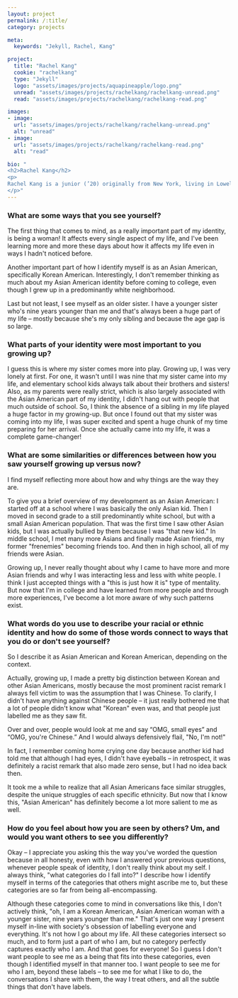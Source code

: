 ```yaml
---
layout: project
permalink: /:title/
category: projects

meta:
  keywords: "Jekyll, Rachel, Kang"

project:
  title: "Rachel Kang"
  cookie: "rachelkang"
  type: "Jekyll"
  logo: "assets/images/projects/aquapineapple/logo.png"
  unread: "assets/images/projects/rachelkang/rachelkang-unread.png"
  read: "assets/images/projects/rachelkang/rachelkang-read.png"

images:
- image:
  url: "assets/images/projects/rachelkang/rachelkang-unread.png"
  alt: "unread"
- image:
  url: "assets/images/projects/rachelkang/rachelkang-read.png"
  alt: "read"

bio: "
<h2>Rachel Kang</h2>
<p>
Rachel Kang is a junior (’20) originally from New York, living in Lowell House, and studying Computer Science. On campus, Rachel is involved with Women in Computer Science, The Crimson, The Women's Center, and Korean Association.
</p>"
---
```


<h3>What are some ways that you see yourself?</h3>
<p>
The first thing that comes to mind, as a really important part of my identity, is being a woman! It affects every single aspect of my life, and I've been learning more and more these days about how it affects my life even in ways I hadn't noticed before.
<p></p>
Another important part of how I identify myself is as an Asian American, specifically Korean American. Interestingly, I don't remember thinking as much about my Asian American identity before coming to college, even though I grew up in a predominantly white neighborhood.
<p></p>
Last but not least, I see myself as an older sister. I have a younger sister who's nine years younger than me and that's always been a huge part of my life – mostly because she's my only sibling and because the age gap is so large.
</p>

<h3>What parts of your identity were most important to you growing up?</h3>
<p>
I guess this is where my sister comes more into play. Growing up, I was very lonely at first.  For one, it wasn't until I was nine that my sister came into my life, and elementary school kids always talk about their brothers and sisters! Also, as my parents were really strict, which is also largely associated with the Asian American part of my identity, I didn't hang out with people that much outside of school. So, I think the absence of a sibling in my life played a huge factor in my growing-up.
But once I found out that my sister was coming into my life, I was super excited and spent a huge chunk of my time preparing for her arrival. Once she actually came into my life, it was a complete game-changer!
</p>

<h3>What are some similarities or differences between how you saw yourself growing up versus now?</h3>
<p>
I find myself reflecting more about how and why things are the way they are.
<p></p>
To give you a brief overview of my development as an Asian American: I started off at a school where I was basically the only Asian kid. Then I moved in second grade to a still predominantly white school, but with a small Asian American population. That was the first time I saw other Asian kids, but I was actually bullied by them because I was "that new kid."  In middle school, I met many more Asians and finally made Asian friends, my former "frenemies" becoming friends too. And then in high school, all of my friends were Asian.
<p></p>
Growing up, I never really thought about why I came to have more and more Asian friends and why I was interacting less and less with white people. I think I just accepted things with a "this is just how it is" type of mentality. But now that I'm in college and have learned from more people and through more experiences, I've become a lot more aware of why such patterns exist.
</p>

<h3>What words do you use to describe your racial or ethnic identity and how do some of those words connect to ways that you do or don't see yourself?</h3>
<p>
So I describe it as Asian American and Korean American, depending on the context.
<p></p>
Actually, growing up, I made a pretty big distinction between Korean and other Asian Americans, mostly because the most prominent racist remark I always fell victim to was the assumption that I was Chinese. To clarify, I didn't have anything against Chinese people – it just really bothered me that a lot of people didn't know what "Korean" even was, and that people just labelled me as they saw fit.
<p></p>
Over and over, people would look at me and say “OMG, small eyes” and “OMG, you're Chinese.” And I would always defensively flail, "No, I'm not!"
<p></p>
In fact, I remember coming home crying one day because another kid had told me that although I had eyes, I didn't have eyeballs – in retrospect, it was definitely a racist remark that also made zero sense, but I had no idea back then.
<p></p>
It took me a while to realize that all Asian Americans face similar struggles, despite the unique struggles of each specific ethnicity.  But now that I know this, "Asian American" has definitely become a lot more salient to me as well.
</p>

<h3>How do you feel about how you are seen by others? Um, and would you want others to see you differently?</h3>
<p>
Okay – I appreciate you asking this the way you've worded the question because in all honesty, even with how I answered your previous questions, whenever people speak of identity, I don't really think about my self. I always think, "what categories do I fall into?" I describe how I identify myself in terms of the categories that others might ascribe me to, but these categories are so far from being all-encompassing.
<p></p>
Although these categories come to mind in conversations like this, I don't actively think, "oh, I am a Korean American, Asian American woman with a younger sister, nine years younger than me." That's just one way I present myself in-line with society's obsession of labelling everyone and everything. It's not how I go about my life. All these categories intersect so much, and to form just a part of who I am, but no category perfectly captures exactly who I am. And that goes for everyone!
So I guess I don't want people to see me as a being that fits into these categories, even though I identified myself in that manner too. I want people to see me for who I am, beyond these labels – to see me for what I like to do, the conversations I share with them, the way I treat others, and all the subtle things that don't have labels.
</p>
